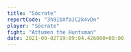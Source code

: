 ```yaml
---
title: "Söcrate"
reportCode: "3h91bXfaJC2k4vDn"
player: "Söcrate"
fight: "Attumen the Huntsman"
date: 2021-09-02T19:09:04.426000+00:00
---
```

